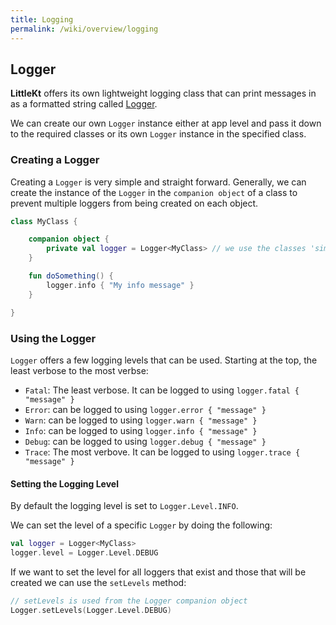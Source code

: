 ```yaml
---
title: Logging
permalink: /wiki/overview/logging
---
```


## Logger

**LittleKt** offers its own lightweight logging class that can print messages in as a formatted string called [Logger](https://github.com/littlektframework/littlekt/blob/master/core/src/commonMain/kotlin/com/lehaine/littlekt/log/Logger.kt).

We can create our own `Logger` instance either at app level and pass it down to the required classes or its own `Logger` instance in the specified class.

### Creating a Logger

Creating a `Logger` is very simple and straight forward. Generally, we can create the instance of the `Logger` in the `companion object` of a class to prevent multiple loggers from being created on each object.

```kotlin
class MyClass {

    companion object {
        private val logger = Logger<MyClass> // we use the classes 'simpleName' as the name by default
    }

    fun doSomething() {
        logger.info { "My info message" }
    }

}
```

### Using the Logger

`Logger` offers a few logging levels that can be used. Starting at the top, the least verbose to the most verbse:

-   `Fatal`: The least verbose. It can be logged to using `logger.fatal { "message" }`
-   `Error`: can be logged to using `logger.error { "message" }`
-   `Warn`: can be logged to using `logger.warn { "message" }`
-   `Info`: can be logged to using `logger.info { "message" }`
-   `Debug`: can be logged to using `logger.debug { "message" }`
-   `Trace`: The most verbove. It can be logged to using `logger.trace { "message" }`

#### Setting the Logging Level

By default the logging level is set to `Logger.Level.INFO`.

We can set the level of a specific `Logger` by doing the following:

```kotlin
val logger = Logger<MyClass>
logger.level = Logger.Level.DEBUG
```

If we want to set the level for all loggers that exist and those that will be created we can use the `setLevels` method:

```kotlin
// setLevels is used from the Logger companion object
Logger.setLevels(Logger.Level.DEBUG)
```
